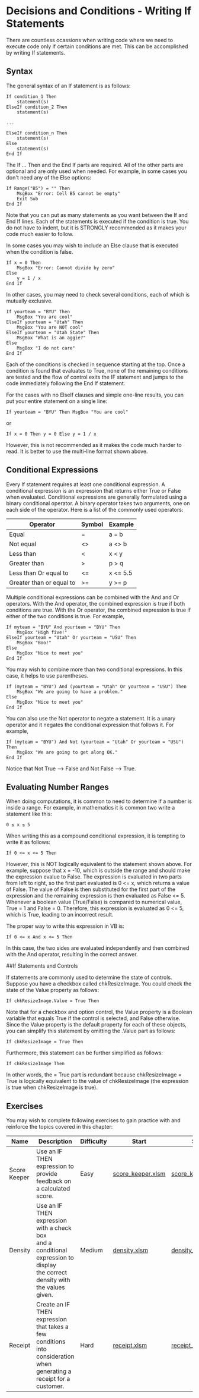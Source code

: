 # Decisions and Conditions - Writing If Statements

There are countless ocassions when writing code where we need to execute code only if certain conditions are met. This can be accomplished by writing If statements.

## Syntax

The general syntax of an If statement is as follows:

```vbnet
If condition_1 Then
    statement(s)
ElseIf condition_2 Then 
    statement(s)

...

ElseIf condition_n Then
    statement(s)
Else
    statement(s)
End If
```

The If ... Then and the End If parts are required. All of the other parts are optional and are only used when needed. For example, in some cases you don't need any of the Else options:

```vbnet
If Range("B5") = "" Then
    MsgBox "Error: Cell B5 cannot be empty"
    Exit Sub
End If
```

Note that you can put as many statements as you want between the If and End If lines. Each of the statements is executed if the condition is true. You do not have to indent, but it is STRONGLY recommended as it makes your code much easier to follow.

In some cases you may wish to include an Else clause that is executed when the condition is false.

```vbnet
If x = 0 Then
    MsgBox "Error: Cannot divide by zero"
Else
    y = 1 / x
End If
```

In other cases, you may need to check several conditions, each of which is mutually exclusive.

```vbnet
If yourteam = "BYU" Then
    MsgBox "You are cool"
ElseIf yourteam = "Utah" Then
    MsgBox "You are NOT cool"
ElseIf yourteam = "Utah State" Then
    MsgBox "What is an aggie?"
Else
    MsgBox "I do not care"
End If
```

Each of the conditions is checked in sequence starting at the top. Once a condition is found that evaluates to True, none of the remaining conditions are tested and the flow of control exits the IF statement and jumps to the code immediately following the End If statement.

For the cases with no ElseIf clauses and simple one-line results, you can put your entire statement on a single line:

```vbnet
If yourteam = "BYU" Then MsgBox "You are cool"
```

or

```vbnet
If x = 0 Then y = 0 Else y = 1 / x
```
However, this is not recommended as it makes the code much harder to read. It is better to use the multi-line format shown above.

## Conditional Expressions

Every If statement requires at least one conditional expression. A conditional expression is an expression that returns either True or False when evaluated. Conditional expressions are generally formulated using a binary conditional operator. A binary operator takes two arguments, one on each side of the operator. Here is a list of the commonly used operators:

| Operator | Symbol | Example |
|----------|--------|---------|
| Equal | = | a = b |
| Not equal | <> | a <> b |
| Less than | < | x < y |
| Greater than | > | p > q |
| Less than Or equal to | <= | x <= 5.5 |
| Greater than or equal to | >= | y >= p |

Multiple conditional expressions can be combined with the And and Or operators. With the And operator, the combined expression is true if both conditions are true. With the Or operator, the combined expression is true if either of the two conditions is true. For example,

```vbnet
If myteam = "BYU" And yourteam = "BYU" Then
    MsgBox "High five!"
ElseIf yourteam = "Utah" Or yourteam = "USU" Then
    MsgBox "Boo!"
Else
    MsgBox "Nice to meet you"
End If
```

You may wish to combine more than two conditional expressions. In this case, it helps to use parentheses.

```vbnet
If (myteam = "BYU") And (yourteam = "Utah" Or yourteam = "USU") Then
    MsgBox "We are going to have a problem."
Else
    MsgBox "Nice to meet you"
End If
```

You can also use the Not operator to negate a statement. It is a unary operator and it negates the conditional expression that follows it. For example,

```vbnet
If (myteam = "BYU") And Not (yourteam = "Utah" Or yourteam = "USU") Then
    MsgBox "We are going to get along OK."
End If
```

Notice that Not True --> False and Not False --> True.

## Evaluating Number Ranges

When doing computations, it is common to need to determine if a number is inside a range. For example, in mathematics it is common two write a statement like this:

```
0 ≤ x ≤ 5
```

When writing this as a compound conditional expression, it is tempting to write it as follows:

```vbnet
If 0 <= x <= 5 Then
```

However, this is NOT logically equivalent to the statement shown above. For example, suppose that x = -10, which is outside the range and should make the expression evalue to False. The expression is evaluated in two parts from left to right, so the first part evaluated is 0 <= x, which returns a value of False. The value of False is then substituted for the first part of the expression and the remaining expression is then evaluated as False <= 5. Whenever a boolean value (True/False) is compared to numerical value, True = 1 and False = 0. Therefore, this expression is evaluated as 0 <= 5, which is True, leading to an incorrect result.

The proper way to write this expression in VB is:

```vbnet
If 0 <= x And x <= 5 Then
```

In this case, the two sides are evaluated independently and then combined with the And operator, resulting in the correct answer.

##If Statements and Controls

If statements are commonly used to determine the state of controls. Suppose you have a checkbox called chkResizeImage. You could check the state of the Value property as follows:

```vbnet
If chkResizeImage.Value = True Then
```

Note that for a checkbox and option control, the Value property is a Boolean variable that equals True if the control is selected, and False otherwise. Since the Value property is the default property for each of these objects, you can simplify this statement by omitting the .Value part as follows:

```vbnet
If chkResizeImage = True Then
```

Furthermore, this statement can be further simplified as follows:

```vbnet
If chkResizeImage Then
```

In other words, the = True part is redundant because chkResizeImage = True is logically equivalent to the value of chkResizeImage (the expression is true when chkResizeImage is true).

## Exercises

You may wish to complete following exercises to gain practice with and reinforce the topics covered in this chapter:

| Name  | Description	                                                                                                                           | Difficulty	| Start	                                        | Solution	|
|--------------|----------------------------------------------------------------------------------------------------------------------------------------|-------------|-----------------------------------------------|-----------|
| Score Keeper | Use an IF THEN expression to provide<br> feedback on a calculated score.	                                                              | Easy	                                                                                                                                  | [score_keeper.xlsm](files/score_keeper.xlsm)	 | [score_keeper_key.xlsm](files/score_keeper_key.xlsm)	|
| Density | Use an IF THEN expression with a check box<br> and a conditional expression to display <br>the correct density with the values given.	 | Medium	                                                                    | [density.xlsm](files/density.xlsm)	           | [density_key.xlsm](files/density_key.xlsm)	|
| Receipt |  Create an IF THEN expression that takes a<br> few conditions into consideration when <br>generating a receipt for a customer.	        | Hard	                                                                                                                                   |                 [receipt.xlsm](files/receipt.xlsm)                 | [receipt_key.xlsm](files/receipt_key.xlsm)	|
